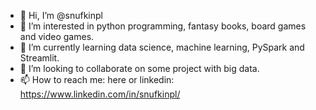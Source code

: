 - 👋 Hi, I’m @snufkinpl
- 👀 I’m interested in python programming, fantasy books, board games and video games.
- 🌱 I’m currently learning data science, machine learning, PySpark and Streamlit.
- 💞️ I’m looking to collaborate on some project with big data.
- 📫 How to reach me: here or linkedin: https://www.linkedin.com/in/snufkinpl/

<!---
snufkinpl/snufkinpl is a ✨ special ✨ repository because its `README.md` (this file) appears on your GitHub profile.
You can click the Preview link to take a look at your changes.
--->
